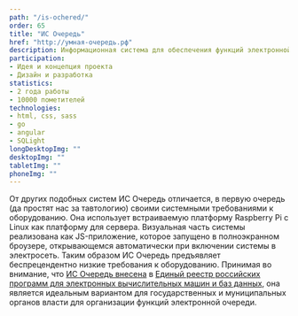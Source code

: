 ```yaml
---
path: "/is-ochered/"
order: 65
title: "ИС Очередь"
href: "http://умная-очередь.рф"
description: Информационная система для обеспечения функций электронной очереди.
participation:
- Идея и концепция проекта
- Дизайн и разработка
statistics:
- 2 года работы
- 10000 пометителей
technologies:
- html, css, sass
- go
- angular
- SQLight
longDesktopImg: ""
desktopImg: ""
tabletImg: ""
phoneImg: ""
---
```


От других подобных систем ИС Очередь отличается, в первую очередь (да
простят нас за тавтологию) своими системными требованиями к
оборудованию. Она использует встраиваемую платформу Raspberry Pi с Linux
как платформу для сервера. Визуальная часть системы реализована как
JS-приложение, которое запущено в полноэкранном броузере, открывающемся
автоматически при включении системы в электросеть.
Таким образом ИС Очередь предъявляет беспрецендентно низкие требования к оборудованию.
Принимая во внимание, что <a href="https://reestr.minsvyaz.ru/reestr/93458"/>ИС Очередь внесена</a> в
<a href="https://reestr.minsvyaz.ru/">Единый реестр российских программ для электронных вычислительных машин и баз данных</a>, она является идеальным вариантом для государственных и муниципальных органов власти для организации функций электронной очереди.
